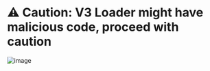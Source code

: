 # ⚠ Caution: V3 Loader might have malicious code, proceed with caution
![image](https://cdn.discordapp.com/attachments/1138536641988919410/1148172821047033876/image.png)
